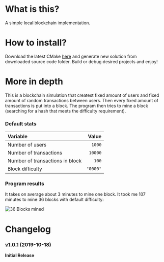 # What is this?
A simple local blockchain implementation. 

# How to install?
Download the latest CMake [here](https://cmake.org/download/) and generate new solution from downloaded source code folder. Build or debug desired projects and enjoy!

# More in depth
This is a blockchain simulation that createst fixed amount of users and fixed amount of random transactions between users. Then every fixed amount of transactions is put into a block. The program then tries to mine a block (searching for a hash that meets the difficulty requirement).

### Default stats

|Variable|Value|
|:-------|-----:|
|Number of users| `1000`| 
|Number of transactions| `10000`|
|Number of transactions in block| `100`|
|Block difficulty| `"0000"`|


### Program results
It takes on average about 3 minutes to mine one block. It took me 107 minutes to mine 36 blocks with default difficulty:

![36 Blocks mined](https://i.gyazo.com/19ed54e966f639b90c0e14f6c02b17d8.png)

# Changelog
### [v1.0.1](https://github.com/abelzis/Local-Blockchain/releases/tag/v1.0.1) (2019-10-18)
**Initial Release**
